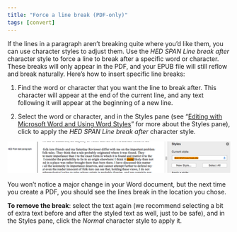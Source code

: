 ```yaml
---
title: "Force a line break (PDF-only)"
tags: [convert]
---
```

 
<html><body><section data-type="chapter" class="hsecchapter" data-hederis-type="hsecchapter" id="force-line-break" data-pi-attrs="id: force-line-break; data-tags: convert;" role="doc-chapter" data-tags="convert" data-author-name=" " data-book-title=" " title="Force a line break (PDF-only)"><p class="hblkp" data-hederis-type="hblkp" id="pAw3teEvK">If the lines in a paragraph aren&#8217;t breaking quite where you&#8217;d like them, you can use character styles to adjust them. Use the <em data-hederis-type="hspanem" id="pa12CBUOE">HED SPAN Line break after</em> character style to force a line to break after a specific word or character. These breaks will only appear in the PDF, and your EPUB file will still reflow and break naturally. Here&#8217;s how to insert specific line breaks: </p><ol class="hwprnumlist" data-hederis-type="hwprnumlist" id="po6t2PBjj"><li class="hblkoli" data-hederis-type="hblkoli" id="liE0BVm0fQ"><p class="hblkoli" data-hederis-type="hblklip" id="ppjQwUmz5">Find the word or character that you want the line to break after. This character will appear at the end of the current line, and any text following it will appear at the beginning of a new line.</p></li><li class="hblkoli" data-hederis-type="hblkoli" id="li6x4AIyAp"><p class="hblkoli" data-hederis-type="hblklip" id="p87IrTV6m">Select the word or character, and in the Styles pane (see &#8220;<a href="{% link _docs/fine-tune-styles.md %}" data-hederis-type="hspana" id="pYsh171Ws"><span class="Hyperlink" data-hederis-type="hspnspan" id="p3enX5yf4">Editing with Microsoft Word and Using Word Styles</span></a>&#8221; for more about the Styles pane), click to apply the <em class="hspanem" data-hederis-type="hspanem" id="pbrfx4vgq">HED SPAN Line break after </em>character style<em class="hspanem" data-hederis-type="hspanem" id="pN8tNp27F">.</em></p></li></ol><img data-hederis-type="hblkimg" class="hblkimg" id="pCnTNpsZA" src="/images/forcelinebr.png" data-img-src="/images/forcelinebr.png"/><p class="hblkp" data-hederis-type="hblkp" id="plCzynUxP">You won&#8217;t notice a major change in your Word document, but the next time you create a PDF, you should see the lines break in the location you chose.</p><p class="hblkp" data-hederis-type="hblkp" id="pdrB3Y72o"><strong data-hederis-type="hspanstrong" id="paZvHS0FQ">To remove the break</strong>: select the text again (we recommend selecting a bit of extra text before and after the styled text as well, just to be safe), and in the Styles pane, click the <em class="hspanem" data-hederis-type="hspanem" id="pwM59c9Sd">Normal</em> character style to apply it.</p></section></body></html>
